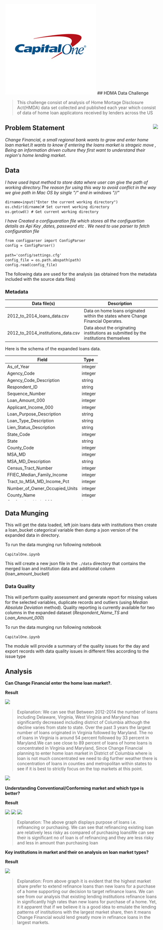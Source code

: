 <img src="Images/image.png"/>
## HDMA Data Challenge

>This challenge consist of analysis of Home Mortage Disclosure Act(HMDA) data set collected and published each year which consist of data of home loan applicatons received by lenders across the US

## Problem Statement <img src="images/enron.png" align="right" />
*Change Financial, a small regional bank wants to grow and enter home loan market.It wants to know if entering the loans market is strageic move , Being an information driven culture they first want to understand their region's home lending market*.


## Data


*I have used Input method to store data where user can give the path of working directory.The reason for using this way to avoid conflict in the way we give path in Mac OS by single "/" and in windows "//"*
 

```
dirname=input("Enter the current working directory")
os.chdir(dirname)# Set current working directory
os.getcwd() # Get current working directory

```

*I have Created a configuaration file which stores all the configuartion details as Api Key ,dates, password etc . We need to use parser to fetch configuration file*

```
from configparser import ConfigParser
config = ConfigParser()

path='config/settings.cfg'
config_file = os.path.abspath(path)
config.read(config_file)
```


The following data are used for the analysis (as obtained from the metadata included with the source data files)

### Metadata

<table>
  <thead>
    <tr><th>Data file(s)</th><th>Description</th></tr>
  </thead>
  <tbody>
    <tr>
      <td>2012_to_2014_loans_data.csv</td>
      <td>Data on home loans originated within the states where Change Financial Operates.</td>
    </tr>
    <tr>
      <td>2012_to_2014_institutions_data.csv</td>
      <td>Data about the originating institutions as submitted by the institutions themselves</td>
    </tr>
  </tbody>
</table>

Here is the schema of the expanded loans data.

<table style="height: 477px;" width="315">
  <thead>
    <tr><th>Field</th><th>Type</th></tr>
  </thead>
  <tbody>
    <tr>
      <td>As_of_Year</td>
      <td>integer</td>
    </tr>
    <tr>
      <td>Agency_Code</td>
      <td>integer</td>
    </tr>
    <tr>
      <td>Agency_Code_Description</td>
      <td>string</td>
    </tr>
    <tr>
      <td>Respondent_ID</td>
      <td>string</td>
    </tr>
    <tr>
      <td>Sequence_Number</td>
      <td>integer</td>
    </tr>
    <tr>
      <td>Loan_Amount_000</td>
      <td>integer</td>
    </tr>
    <tr>
      <td>Applicant_Income_000</td>
      <td>integer</td>
    </tr>
    <tr>
      <td>Loan_Purpose_Description</td>
      <td>string</td>
    </tr>
    <tr>
      <td>Loan_Type_Description</td>
      <td>string</td>
    </tr>
    <tr>
      <td>Lien_Status_Description</td>
      <td>string</td>
    </tr>
    <tr>
      <td>State_Code</td>
      <td>integer</td>
    </tr>
    <tr>
      <td>State</td>
      <td>string</td>
    </tr>
    <tr>
      <td>County_Code</td>
      <td>integer</td>
    </tr>
    <tr>
      <td>MSA_MD</td>
      <td>integer</td>
    </tr>
    <tr>
      <td>MSA_MD_Description</td>
      <td>string</td>
    </tr>
    <tr>
      <td>Census_Tract_Number</td>
      <td>integer</td>
    </tr>
    <tr>
      <td>FFIEC_Median_Family_Income</td>
      <td>integer</td>
    </tr>
    <tr>
      <td>Tract_to_MSA_MD_Income_Pct</td>
      <td>integer</td>
    </tr>
    <tr>
      <td>Number_of_Owner_Occupied_Units</td>
      <td>integer</td>
    </tr>
    <tr>
      <td>County_Name</td>
      <td>integer</td>
    </tr>
    <tr>
      <td>Conforming_Limit_000</td>
      <td>integer</td>
    </tr>
    <tr>
      <td>Conventional_Status</td>
      <td>string</td>
    </tr>
    <tr>
      <td>Conforming_Status</td>
      <td>string</td>
    </tr>
    <tr>
      <td>Conventional_Conforming_Flag</td>
      <td>string</td>
    </tr>
    <tr>
      <td>Respondent_Name_TS</td>
      <td>string</td>
    </tr>
  </tbody>
</table>



## Data Munging


This will get the data loaded, left join loans data with institutions then create a loan_bucket categorical variable then dump a json version of the expanded data in directory. 

To run the data munging run following notebook

``` CapitalOne.ipynb ```

This will create a new json file in the `./data` directory that contains the merged loan and institution data and additional column (loan_amount_bucket)


### Data Quality

This will perform quality assessment and generate report for missing values for the selected variables, duplicate records and outliers (using _Median Absolute Deviation_ method). Quality reporting is currently available for two columns in the expanded dataset (_Respondent_Name_TS_ and _Loan_Amount_000_)



To run the data munging run following notebook

``` CapitalOne.ipynb ```

The module will provide a summary of the quality issues for the day and export records with data quality issues in different files according to the issue type

## Analysis


**Can Change Financial enter the home loan market?.**


**Result**

<img src="Images/image1.png"/>


>Explanation: We can see that Between 2012-2014 the number of loans including Delaware, Virginia, West Virginia and Maryland has significantly decreased including district of Columbia although the decline varies from state to state. Over the past 3 years the largest number of loans originated in Virginia followed by Maryland. The no of loans in Virginia is around 54 percent followed by 33 percent in Maryland.We can see close to 89 percent of loans of home loans is concentrated in Virginia and Maryland, Since Change Financial planning to enter home loan market in District of Columbia where is loan is not much concentrated we need to dig further weather there is concentration of loans in counties and metropolitan within states to see if it is best to strictly focus on the top markets at this point.



<img src="Images/image2.png"/>

**Understanding Conventional/Conforming market and which type is better?**


**Result**

<img src="Images/image3.png"/>
<img src="Images/image4.png"/>
<img src="Images/image5.png"/>


>Explanation: The above graph displays purpose of loans i.e. refinancing or purchasing. We can see that refinancing existing loan are relatively less risky as compared of purchasing loansWe can see their is significant no of loan is of refinancing and they are less risky and less in amount than purchasing loan



**Key institutions in market and their on analysis on loan market types?**



**Result**

<img src="Images/image6.png"/>


>Explanation: From above graph it is evident that the highest market share prefer to extend refinance loans than new loans for a purchase of a home supporting our decision to target refinance loans. We can see from our analysis that existing lending institutions refinance loans in significantly high rates than new loans for purchase of a home. Yet, it it apparent that if we believe it is a good idea to emulate the lending patterns of institutions with the largest market share, then it means Change Financial would lend greatly more in refinance loans in the largest markets.

